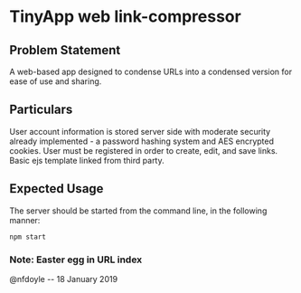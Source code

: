 # TinyApp web link-compressor

## Problem Statement

A web-based app designed to condense URLs into a condensed version for ease of use and sharing.

## Particulars

User account information is stored server side with moderate security already implemented - a password hashing system and AES encrypted cookies. User must be registered in order to create, edit, and save links. Basic ejs template linked from third party.

## Expected Usage

The server should be started from the command line, in the following manner:

`npm start`

### Note: Easter egg in URL index

@nfdoyle -- 18 January 2019
